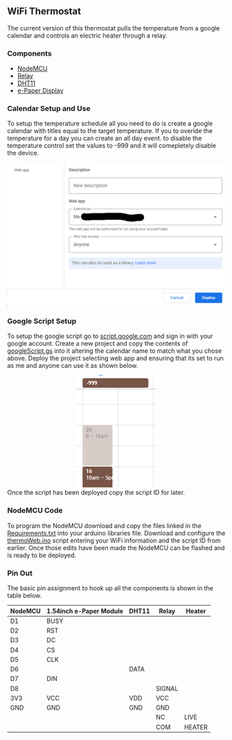## WiFi Thermostat
The current version of this thermostat pulls the temperature from a google calendar and controls an electric heater through a relay.

### Components
- [NodeMCU](https://www.digikey.ca/en/products/detail/adafruit/2821/1528-1530-ND/5775536)
- [Relay](https://www.digikey.ca/en/products/detail/dfrobot/DFR0251/6588596)
- [DHT11](https://www.digikey.ca/en/products/detail/adafruit-industries-llc/386/5356713?s=N4IgTCBcDaICIAkAqBGFIC6BfIA)
- [e-Paper Display](https://www.waveshare.com/product/1.54inch-e-paper-module.htm)

### Calendar Setup and Use
To setup the temperature schedule all you need to do is create a google calendar with titles equal to the target temperature. If you to overide the temperature for a day you can create an all day event. to disable the temperature control set the values to -999 and it will comepletely disable the device.
<center><img src=https://raw.githubusercontent.com/ealexanderca/thermostat/main/extras/GSconfig.png alt='missing'></center>

### Google Script Setup
To setup the google script go to [script.google.com](https://script.google.com/) and sign in with your google account. Create a new project and copy the contents of [googleScript.gs](https://raw.githubusercontent.com/ealexanderca/thermostat/main/googleScript.gs) into it altering the calendar name to match what you chose above. Deploy the project selecting web app and ensuring that its set to run as me and anyone can use it as shown below.
<center><img src=https://raw.githubusercontent.com/ealexanderca/thermostat/main/extras/Calendar.png alt='missing'></center>
Once the script has been deployed copy the script ID for later.

### NodeMCU Code
To program the NodeMCU download and copy the files linked in the [Requirements.txt](https://raw.githubusercontent.com/ealexanderca/thermostat/main/Requirements.txt) into your arduino libraries file. Download and configure the [thermoWeb.ino](https://raw.githubusercontent.com/ealexanderca/thermostat/main/thermoWeb/thermoWeb.ino) script entering your WiFi information and the script ID from earlier. Once those edits have been made the NodeMCU can be flashed and is ready to be deployed.

### Pin Out
The basic pin assignment to hook up all the components is shown in the table below.

| NodeMCU | 1.54inch e-Paper Module | DHT11 | Relay  | Heater |
|---------|-------------------------|-------|--------|--------|
| D1      | BUSY                    |       |        |        |
| D2      | RST                     |       |        |        |
| D3      | DC                      |       |        |        |
| D4      | CS                      |       |        |        |
| D5      | CLK                     |       |        |        |
| D6      |                         | DATA  |        |        |
| D7      | DIN                     |       |        |        |
| D8      |                         |       | SIGNAL |        |
| 3V3     | VCC                     | VDD   | VCC    |        |
| GND     | GND                     | GND   | GND    |        |
|         |                         |       | NC     | LIVE   |
|         |                         |       | COM    | HEATER |
